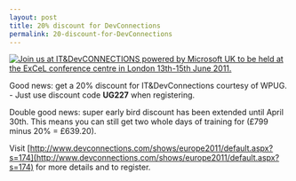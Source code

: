 ```yaml
---
layout: post
title: 20% discount for DevConnections
permalink: 20-discount-for-DevConnections
---
```


[![Join us at IT&DevCONNECTIONS powered by Microsoft UK to be held at the ExCeL conference centre in London 13th-15th June 2011.](https://mrlacey.github.io/winappsldn/images/SU11_728x90_UK_ASP.jpg "DevConnections UK 2011 Silverlight")](http://www.devconnections.com/uk)

Good news: get a 20% discount for IT&DevConnections courtesy of WPUG. - Just use discount code **UG227** when registering.

Double good news: super early bird discount has been extended until April 30th. This means you can still get two whole days of training for (£799 minus 20% = £639.20).

Visit [http://www.devconnections.com/shows/europe2011/default.aspx?s=174](http://www.devconnections.com/shows/europe2011/default.aspx?s=174) for more details and to register.
